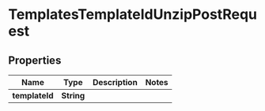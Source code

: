 

# TemplatesTemplateIdUnzipPostRequest


## Properties

| Name | Type | Description | Notes |
|------------ | ------------- | ------------- | -------------|
|**templateId** | **String** |  |  |



